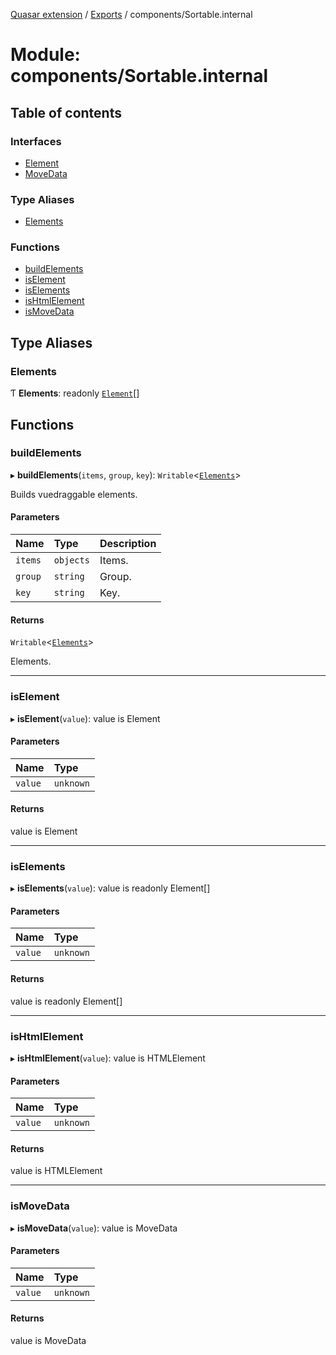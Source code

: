 [Quasar extension](../index.md) / [Exports](../modules.md) / components/Sortable.internal

# Module: components/Sortable.internal

## Table of contents

### Interfaces

- [Element](../interfaces/components_Sortable_internal.Element.md)
- [MoveData](../interfaces/components_Sortable_internal.MoveData.md)

### Type Aliases

- [Elements](components_Sortable_internal.md#elements)

### Functions

- [buildElements](components_Sortable_internal.md#buildelements)
- [isElement](components_Sortable_internal.md#iselement)
- [isElements](components_Sortable_internal.md#iselements)
- [isHtmlElement](components_Sortable_internal.md#ishtmlelement)
- [isMoveData](components_Sortable_internal.md#ismovedata)

## Type Aliases

### Elements

Ƭ **Elements**: readonly [`Element`](../interfaces/components_Sortable_internal.Element.md)[]

## Functions

### buildElements

▸ **buildElements**(`items`, `group`, `key`): `Writable`<[`Elements`](components_Sortable_internal.md#elements)\>

Builds vuedraggable elements.

#### Parameters

| Name | Type | Description |
| :------ | :------ | :------ |
| `items` | `objects` | Items. |
| `group` | `string` | Group. |
| `key` | `string` | Key. |

#### Returns

`Writable`<[`Elements`](components_Sortable_internal.md#elements)\>

Elements.

___

### isElement

▸ **isElement**(`value`): value is Element

#### Parameters

| Name | Type |
| :------ | :------ |
| `value` | `unknown` |

#### Returns

value is Element

___

### isElements

▸ **isElements**(`value`): value is readonly Element[]

#### Parameters

| Name | Type |
| :------ | :------ |
| `value` | `unknown` |

#### Returns

value is readonly Element[]

___

### isHtmlElement

▸ **isHtmlElement**(`value`): value is HTMLElement

#### Parameters

| Name | Type |
| :------ | :------ |
| `value` | `unknown` |

#### Returns

value is HTMLElement

___

### isMoveData

▸ **isMoveData**(`value`): value is MoveData

#### Parameters

| Name | Type |
| :------ | :------ |
| `value` | `unknown` |

#### Returns

value is MoveData
